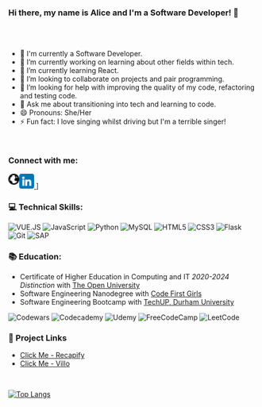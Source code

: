 ### Hi there, my name is Alice and I'm a Software Developer! 👋


<br>
<br>

- 💃 I'm currently a Software Developer.
- 🔭 I’m currently working on learning about other fields within tech.
- 🌱 I’m currently learning React.
- 👯 I’m looking to collaborate on projects and pair programming.
- 🤔 I’m looking for help with improving the quality of my code, refactoring and testing code.
- 💬 Ask me about transitioning into tech and learning to code.
- 😄 Pronouns: She/Her
- ⚡ Fun fact: I love singing whilst driving but I'm a terrible singer!
<br>

### Connect with me: 
<a href="https://www.linkedin.com/in/amartinarias/">
<img src="images\linkedin.png" alt="LinkedIn Icon"
width="30px" height="height">
</a>
<img align="left" alt="amartinarias.com" width="22px" src="https://raw.githubusercontent.com/iconic/open-iconic/master/svg/globe.svg" />]
<br>

### 💻 Technical Skills:
![VUE.JS](https://img.shields.io/badge/Vue.js-35495E?style=for-the-badge&logo=vue.js&logoColor=4FC08D) ![JavaScript](https://img.shields.io/badge/javascript-%23323330.svg?style=for-the-badge&logo=javascript&logoColor=%23F7DF1E) ![Python](https://img.shields.io/badge/python-3670A0?style=for-the-badge&logo=python&logoColor=ffdd54) ![MySQL](https://img.shields.io/badge/MySQL-00000F?style=for-the-badge&logo=mysql&logoColor=white) ![HTML5](https://img.shields.io/badge/html5-%23E34F26.svg?style=for-the-badge&logo=html5&logoColor=white) ![CSS3](https://img.shields.io/badge/css3-%231572B6.svg?style=for-the-badge&logo=css3&logoColor=white) ![Flask](https://img.shields.io/badge/Flask-000000?style=for-the-badge&logo=flask&logoColor=white) ![Git](https://img.shields.io/badge/git-%23F05033.svg?style=for-the-badge&logo=git&logoColor=white) ![SAP](https://img.shields.io/badge/SAP-0FAAFF?style=for-the-badge&logo=sap&logoColor=white)
<br>

### 📚 Education:
- Certificate of Higher Education in Computing and IT _2020-2024 Distinction_ with [The Open University](https://www.open.ac.uk/)
- Software Engineering Nanodegree with [Code First Girls](https://codefirstgirls.org.uk/courses/nanodegree/)
- Software Engineering Bootcamp with [TechUP, Durham University](https://techupwomen.org/)

![Codewars](https://img.shields.io/badge/Codewars-B1361E?style=for-the-badge&logo=codewars&logoColor=grey) ![Codecademy](https://img.shields.io/badge/Codecademy-FFF0E5?style=for-the-badge&logo=codecademy&logoColor=1F243A) 
![Udemy](https://img.shields.io/badge/Udemy-A435F0?style=for-the-badge&logo=Udemy&logoColor=white) ![FreeCodeCamp](https://img.shields.io/badge/Freecodecamp-%23123.svg?&style=for-the-badge&logo=freecodecamp&logoColor=green) ![LeetCode](https://img.shields.io/badge/-LeetCode-FFA116?style=for-the-badge&logo=LeetCode&logoColor=black)
<br>

###  📐 Project Links

-  [Click Me - Recapify](https://github.com/recapify) 
-  [Click Me - Villo](https://github.com/Villo-Design) 

<br>

[![Top Langs](https://github-readme-stats.vercel.app/api/top-langs/?username=amartinarias&layout=compact)](https://github.com/amartinarias)

